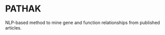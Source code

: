 # PATHAK
NLP-based method to mine gene and function relationships from published articles.

[](https://nilesh-iiita.github.io/PATHAK/_static/PATHAK.png)
